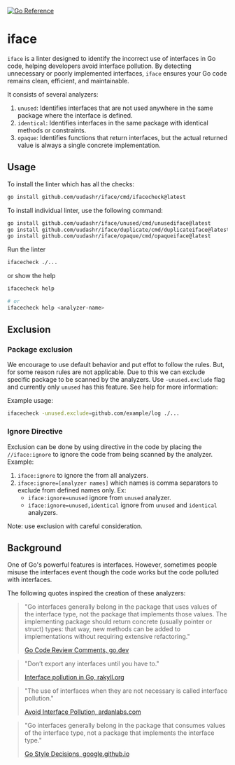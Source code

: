 [![Go Reference](https://pkg.go.dev/badge/github.com/uudashr/iface.svg)](https://pkg.go.dev/github.com/uudashr/iface)

# iface

`iface` is a linter designed to identify the incorrect use of interfaces in Go code, helping developers avoid interface pollution. By detecting unnecessary or poorly implemented interfaces, `iface` ensures your Go code remains clean, efficient, and maintainable.

It consists of several analyzers:
1. `unused`: Identifies interfaces that are not used anywhere in the same package where the interface is defined.
2. `identical`: Identifies interfaces in the same package with identical methods or constraints.
3. `opaque`: Identifies functions that return interfaces, but the actual returned value is always a single concrete implementation.

## Usage

To install the linter which has all the checks:
```sh
go install github.com/uudashr/iface/cmd/ifacecheck@latest
```

To install individual linter, use the following command:
```sh
go install github.com/uudashr/iface/unused/cmd/unusediface@latest
go install github.com/uudashr/iface/duplicate/cmd/duplicateiface@latest
go install github.com/uudashr/iface/opaque/cmd/opaqueiface@latest
```

Run the linter
```sh
ifacecheck ./...
```

or show the help
```sh
ifacecheck help

# or
ifacecheck help <analyzer-name>
```

## Exclusion

### Package exclusion

We encourage to use default behavior and put effot to follow the rules. But, for some reason rules are not applicable. Due to this we can exclude specific package to be scanned by the analyzers. Use `-unused.exclude` flag and currently only `unused` has this feature. See help for more information:

Example usage: 
```sh
ifacecheck -unused.exclude=github.com/example/log ./...
```

### Ignore Directive

Exclusion can be done by using directive in the code by placing the `//iface:ignore` to ignore the code from being scanned by the analyzer. Example:

1. `iface:ignore` to ignore the from all analyzers.
2. `iface:ignore=[analyzer names]` which names is comma separators to exclude from defined names only. Ex: 
    - `iface:ignore=unused` ignore from `unused` analyzer.
    - `iface:ignore=unused,identical` ignore from `unused` and `identical` analyzers.


Note: use exclusion with careful consideration.

## Background

One of Go's powerful features is interfaces. However, sometimes people misuse the interfaces event though the code works but the code polluted with interfaces.

The following quotes inspired the creation of these analyzers:

> "Go interfaces generally belong in the package that uses values of the interface type, not the package that implements those values. The implementing package should return concrete (usually pointer or struct) types: that way, new methods can be added to implementations without requiring extensive refactoring."
>
> [Go Code Review Comments, go.dev](https://go.dev/wiki/CodeReviewComments#interfaces)


> "Don’t export any interfaces until you have to."
>
> [Interface pollution in Go, rakyll.org](https://rakyll.org/interface-pollution/)


> "The use of interfaces when they are not necessary is called interface pollution."
> 
> [Avoid Interface Pollution, ardanlabs.com](https://www.ardanlabs.com/blog/2016/10/avoid-interface-pollution.html)

> "Go interfaces generally belong in the package that consumes values of the interface type, not a package that implements the interface type."
>
> [Go Style Decisions, google.github.io](https://google.github.io/styleguide/go/decisions#interfaces)


